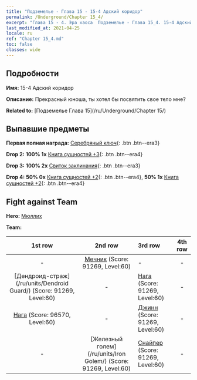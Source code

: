 ```yaml
---
title: "Подземелье - Глава 15 - 15-4 Адский коридор"
permalink: /Underground/Chapter 15_4/
excerpt: "Глава 15 - 4. Эра хаоса  Подземелье - Глава 15_4. 15-4 Адский коридор"
last_modified_at: 2021-04-25
locale: ru
ref: "Chapter 15_4.md"
toc: false
classes: wide
---
```


## Подробности

 **Имя:** 15-4 Адский коридор

 **Описание:** Прекрасный юноша, ты хотел бы посвятить свое тело мне?

 **Related to:** [Подземелье Глава 15](/ru/Underground/Chapter 15/)

## Выпавшие предметы

 **Первая полная награда:** [Серебряный ключ](/ItemsRU/con_693/){: .btn .btn--era3}

 **Drop 2:** **100% 1x** [Книга сущностей +3](/ItemsRU/mat_60/){: .btn .btn--era4}

 **Drop 3:** **100% 2x** [Свиток заклинания](/ItemsRU/con_694/){: .btn .btn--era3}

 **Drop 4:** **50% 0x** [Книга сущностей +2](/ItemsRU/mat_53/){: .btn .btn--era4}, **50% 1x** [Книга сущностей +2](/ItemsRU/mat_53/){: .btn .btn--era4}


## Fight against Team
 **Hero:** [Мюллих](/ru/heroes/Mullich/)

 **Team:**


  | 1st row | 2nd row | 3rd row | 4th row |
  |:----:|:----:|:----|:----:|
  | - | [Мечник](/ru/units/Swordsman/) (Score: 91269, Level:60)  | - | - |
  | [Дендроид-страж](/ru/units/Dendroid Guard/) (Score: 91269, Level:60)  | - | [Нага](/ru/units/Naga/) (Score: 91269, Level:60)  | - |
  | [Нага](/ru/units/Naga/) (Score: 96570, Level:60)  | - | [Джинн](/ru/units/Genie/) (Score: 91269, Level:60)  | - |
  | - | [Железный голем](/ru/units/Iron Golem/) (Score: 91269, Level:60)  | [Снайпер](/ru/units/Sharpshooter/) (Score: 91269, Level:60)  | - |


